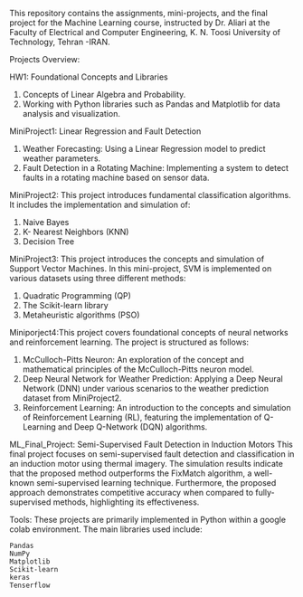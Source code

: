 This repository contains the assignments, mini-projects, and the final project for the Machine Learning course,
instructed by Dr. Aliari at the Faculty of Electrical and Computer Engineering, K. N. Toosi University of Technology, Tehran -IRAN.

Projects Overview:

HW1: Foundational Concepts and Libraries
1. Concepts of Linear Algebra and Probability.
2. Working with Python libraries such as Pandas and Matplotlib for data analysis and visualization.

MiniProject1: Linear Regression and Fault Detection
1. Weather Forecasting: Using a Linear Regression model to predict weather parameters.
2. Fault Detection in a Rotating Machine: Implementing a system to detect faults in a rotating machine based on sensor data.

MiniProject2: This project introduces fundamental classification algorithms. It includes the implementation and simulation of:
1. Naive Bayes
2. K- Nearest Neighbors (KNN)
3. Decision Tree

MiniProject3: This project introduces the concepts and simulation of Support Vector Machines. In this mini-project, SVM is implemented on various datasets using three different methods:
1. Quadratic Programming (QP)
2. The Scikit-learn library
3. Metaheuristic algorithms (PSO)

Miniporject4:This project covers foundational concepts of neural networks and reinforcement learning. The project is structured as follows:
1. McCulloch-Pitts Neuron: An exploration of the concept and mathematical principles of the McCulloch-Pitts neuron model.
2. Deep Neural Network for Weather Prediction: Applying a Deep Neural Network (DNN) under various scenarios to the weather prediction dataset from MiniProject2.
3. Reinforcement Learning: An introduction to the concepts and simulation of Reinforcement Learning (RL), featuring the implementation of Q-Learning and Deep Q-Network (DQN) algorithms.

ML_Final_Project: Semi-Supervised Fault Detection in Induction Motors
This final project focuses on semi-supervised fault detection and classification in an induction motor using thermal imagery. 
The simulation results indicate that the proposed method outperforms the FixMatch algorithm, a well-known semi-supervised learning technique. 
Furthermore, the proposed approach demonstrates competitive accuracy when compared to fully-supervised methods, highlighting its effectiveness.

Tools:
These projects are primarily implemented in Python within a google colab environment. The main libraries used include:

    Pandas
    NumPy
    Matplotlib
    Scikit-learn
    keras
    Tenserflow


